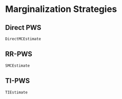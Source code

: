 # Marginalization Strategies

## Direct PWS

```@docs
DirectMCEstimate
```

## RR-PWS

```@docs
SMCEstimate
```

## TI-PWS

```@docs
TIEstimate
```